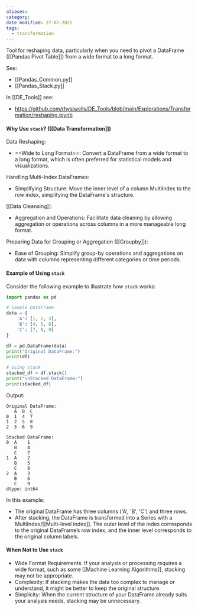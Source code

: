 ```yaml
---
aliases: 
category: 
date modified: 27-07-2025
tags:
  - transformation
---
```

Tool for reshaping data, particularly when you need to pivot a DataFrame ([[Pandas Pivot Table]]) from a wide format to a long format. 

See:
- [[Pandas_Common.py]]
- [[Pandas_Stack.py]]

In [[DE_Tools]] see:
- https://github.com/rhyslwells/DE_Tools/blob/main/Explorations/Transformation/reshaping.ipynb
#### Why Use `stack`? ([[Data Transformation]])

Data Reshaping:
   - ==Wide to Long Format==: Convert a DataFrame from a wide format to a long format, which is often preferred for statistical models and visualizations.

Handling Multi-Index DataFrames:
   - Simplifying Structure: Move the inner level of a column MultiIndex to the row index, simplifying the DataFrame's structure.

[[Data Cleansing]]:
   - Aggregation and Operations: Facilitate data cleaning by allowing aggregation or operations across columns in a more manageable long format.

Preparing Data for Grouping or Aggregation ([[Groupby]]):
   - Ease of Grouping: Simplify group-by operations and aggregations on data with columns representing different categories or time periods.
#### Example of Using `stack`

Consider the following example to illustrate how `stack` works:

```python
import pandas as pd

# Sample DataFrame
data = {
    'A': [1, 2, 3],
    'B': [4, 5, 6],
    'C': [7, 8, 9]
}

df = pd.DataFrame(data)
print("Original DataFrame:")
print(df)

# Using stack
stacked_df = df.stack()
print("\nStacked DataFrame:")
print(stacked_df)
```

Output:
```
Original DataFrame:
   A  B  C
0  1  4  7
1  2  5  8
2  3  6  9

Stacked DataFrame:
0  A    1
   B    4
   C    7
1  A    2
   B    5
   C    8
2  A    3
   B    6
   C    9
dtype: int64
```

In this example:
- The original DataFrame has three columns ('A', 'B', 'C') and three rows.
- After stacking, the DataFrame is transformed into a Series with a MultiIndex/[[Multi-level index]]. The outer level of the index corresponds to the original DataFrame’s row index, and the inner level corresponds to the original column labels.

#### When Not to Use `stack`

- Wide Format Requirements: If your analysis or processing requires a wide format, such as some [[Machine Learning Algorithms]], stacking may not be appropriate.
- Complexity: If stacking makes the data too complex to manage or understand, it might be better to keep the original structure.
- Simplicity: When the current structure of your DataFrame already suits your analysis needs, stacking may be unnecessary.